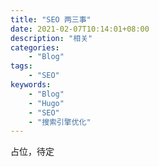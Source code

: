 ```yaml
---
title: "SEO 两三事"
date: 2021-02-07T10:14:01+08:00
description: "相关"
categories:
    - "Blog"
tags:
    - "SEO"
keywords:
    - "Blog"
    - "Hugo"
    - "SEO"
    - "搜索引擎优化"
---
```



占位，待定
